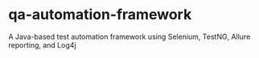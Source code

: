 # qa-automation-framework
 A Java-based test automation framework using Selenium, TestNG, Allure reporting, and Log4j
